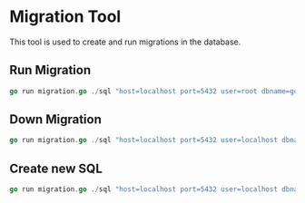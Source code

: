 # Migration Tool

This tool is used to create and run migrations in the database.

## Run Migration

```go
go run migration.go ./sql "host=localhost port=5432 user=root dbname=go_boiler password=fatannajuda sslmode=disable" up
```

## Down Migration

```go
go run migration.go ./sql "host=localhost port=5432 user=localhost dbname=go_boiler password=postgres sslmode=disable" down
```

## Create new SQL

```go
go run migration.go ./sql "host=localhost port=5432 user=localhost dbname=go_boiler sslmode=disable" create add_user_table sql
```
